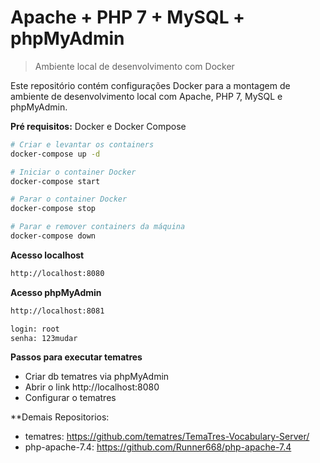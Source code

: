 # Apache + PHP 7 + MySQL + phpMyAdmin
> Ambiente local de desenvolvimento com Docker

Este repositório contém configurações Docker para a montagem de ambiente de desenvolvimento local com Apache, PHP 7, MySQL e phpMyAdmin.

**Pré requisitos:** Docker e Docker Compose

```bash
# Criar e levantar os containers
docker-compose up -d

# Iniciar o container Docker
docker-compose start

# Parar o container Docker
docker-compose stop

# Parar e remover containers da máquina
docker-compose down
```

**Acesso localhost**
```txt
http://localhost:8080
```

**Acesso phpMyAdmin**
```txt
http://localhost:8081

login: root
senha: 123mudar
```

**Passos para executar tematres**
- Criar db tematres via phpMyAdmin
- Abrir o link http://localhost:8080
- Configurar o tematres 

**Demais Repositorios:

- tematres: https://github.com/tematres/TemaTres-Vocabulary-Server/
- php-apache-7.4: https://github.com/Runner668/php-apache-7.4 
